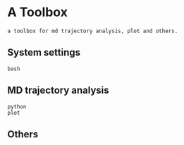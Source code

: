 # A Toolbox
    a toolbox for md trajectory analysis, plot and others.

## System settings
    bash
    

## MD trajectory analysis
    python
    plot

## Others
